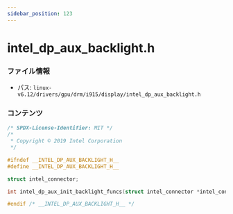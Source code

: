 ```yaml
---
sidebar_position: 123
---
```

# intel_dp_aux_backlight.h

### ファイル情報

- パス: `linux-v6.12/drivers/gpu/drm/i915/display/intel_dp_aux_backlight.h`

### コンテンツ

```h
/* SPDX-License-Identifier: MIT */
/*
 * Copyright © 2019 Intel Corporation
 */

#ifndef __INTEL_DP_AUX_BACKLIGHT_H__
#define __INTEL_DP_AUX_BACKLIGHT_H__

struct intel_connector;

int intel_dp_aux_init_backlight_funcs(struct intel_connector *intel_connector);

#endif /* __INTEL_DP_AUX_BACKLIGHT_H__ */

```
